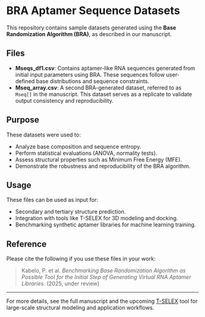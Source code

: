 # BRA Aptamer Sequence Datasets

This repository contains sample datasets generated using the **Base Randomization Algorithm (BRA)**, as described in our manuscript.

## Files

- **Mseqs_df1.csv**: Contains aptamer-like RNA sequences generated from initial input parameters using BRA. These sequences follow user-defined base distributions and sequence constraints.
- **Mseq_array.csv**: A second BRA-generated dataset, referred to as `Mseq[]` in the manuscript. This dataset serves as a replicate to validate output consistency and reproducibility.

## Purpose

These datasets were used to:

- Analyze base composition and sequence entropy.
- Perform statistical evaluations (ANOVA, normality tests).
- Assess structural properties such as Minimum Free Energy (MFE).
- Demonstrate the robustness and reproducibility of the BRA algorithm.

## Usage

These files can be used as input for:

- Secondary and tertiary structure prediction.
- Integration with tools like T-SELEX for 3D modeling and docking.
- Benchmarking synthetic aptamer libraries for machine learning training.

## Reference

Please cite the following if you use these files in your work:

> Kabelo, P. et al. *Benchmarking Base Randomization Algorithm as Possible Tool for the Initial Step of Generating Virtual RNA Aptamer Libraries*. (2025, under review)

---

For more details, see the full manuscript and the upcoming [T-SELEX](https://github.com/CMCDD/T_SELEX) tool for large-scale structural modeling and application workflows.
